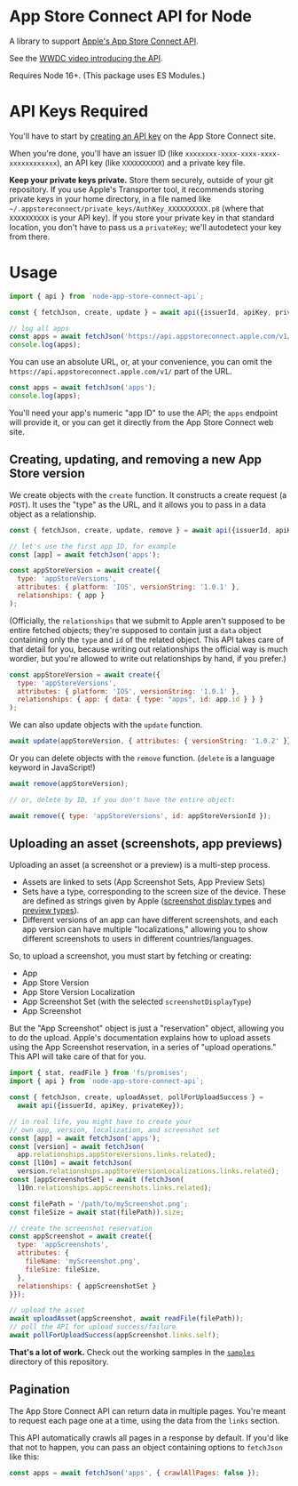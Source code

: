 # App Store Connect API for Node

A library to support [Apple's App Store Connect API](https://developer.apple.com/documentation/appstoreconnectapi).

See the [WWDC video introducing the API](https://developer.apple.com/videos/play/wwdc2020/10004/).

Requires Node 16+. (This package uses ES Modules.)

# API Keys Required

You'll have to start by [creating an API key](https://developer.apple.com/documentation/appstoreconnectapi/creating_api_keys_for_app_store_connect_api) on the App Store Connect site.

When you're done, you'll have an issuer ID (like `xxxxxxxx-xxxx-xxxx-xxxx-xxxxxxxxxxxx`), an API key (like `XXXXXXXXXX`) and a private key file.

**Keep your private keys private.** Store them securely, outside of your git repository. If you use Apple's Transporter tool, it recommends storing private keys in your home directory, in a file named like `~/.appstoreconnect/private_keys/AuthKey_XXXXXXXXXX.p8` (where that `XXXXXXXXXX` is your API key). If you store your private key in that standard location, you don't have to pass us a `privateKey`; we'll autodetect your key from there.

# Usage

```js
import { api } from `node-app-store-connect-api`;

const { fetchJson, create, update } = await api({issuerId, apiKey, privateKey});

// log all apps
const apps = await fetchJson('https://api.appstoreconnect.apple.com/v1/apps'));
console.log(apps);
```

You can use an absolute URL, or, at your convenience, you can omit the `https://api.appstoreconnect.apple.com/v1/` part of the URL.

```js
const apps = await fetchJson('apps');
console.log(apps);
```

You'll need your app's numeric "app ID" to use the API; the `apps` endpoint will provide it, or you can get it directly from the App Store Connect web site.

## Creating, updating, and removing a new App Store version

We create objects with the `create` function. It constructs a create request (a `POST`). It uses the "type" as the URL, and it allows you to pass in a data object as a relationship.

```js
const { fetchJson, create, update, remove } = await api({issuerId, apiKey, privateKey});

// let's use the first app ID, for example
const [app] = await fetchJson('apps');

const appStoreVersion = await create({
  type: 'appStoreVersions',
  attributes: { platform: 'IOS', versionString: '1.0.1' },
  relationships: { app }
);
```

(Officially, the `relationships` that we submit to Apple aren't supposed to be entire fetched objects; they're supposed to contain just a `data` object containing only the `type` and `id` of the related object. This API takes care of that detail for you, because writing out relationships the official way is much wordier, but you're allowed to write out relationships by hand, if you prefer.)

```js
const appStoreVersion = await create({
  type: 'appStoreVersions',
  attributes: { platform: 'IOS', versionString: '1.0.1' },
  relationships: { app: { data: { type: "apps", id: app.id } } }
);
```

We can also update objects with the `update` function.

```js
await update(appStoreVersion, { attributes: { versionString: '1.0.2' }});
```

Or you can delete objects with the `remove` function. (`delete` is a language keyword in JavaScript!)

```js
await remove(appStoreVersion);

// or, delete by ID, if you don't have the entire object:

await remove({ type: 'appStoreVersions', id: appStoreVersionId });
```

## Uploading an asset (screenshots, app previews)

Uploading an asset (a screenshot or a preview) is a multi-step process.

* Assets are linked to sets (App Screenshot Sets, App Preview Sets)
* Sets have a type, corresponding to the screen size of the device. These are defined as strings given by Apple ([screenshot display types](https://developer.apple.com/documentation/appstoreconnectapi/screenshotdisplaytype) and [preview types](https://developer.apple.com/documentation/appstoreconnectapi/previewtype)).
* Different versions of an app can have different screenshots, and each app version can have multiple "localizations," allowing you to show different screenshots to users in different countries/languages.

So, to upload a screenshot, you must start by fetching or creating:

* App
* App Store Version
* App Store Version Localization
* App Screenshot Set (with the selected `screenshotDisplayType`)
* App Screenshot

But the "App Screenshot" object is just a "reservation" object, allowing you to do the upload. Apple's documentation explains how to upload assets using the App Screenshot reservation, in a series of "upload operations." This API will take care of that for you.

```js
import { stat, readFile } from 'fs/promises';
import { api } from `node-app-store-connect-api`;

const { fetchJson, create, uploadAsset, pollForUploadSuccess } = 
  await api({issuerId, apiKey, privateKey});

// in real life, you might have to create your
// own app, version, localization, and screenshot set
const [app] = await fetchJson('apps');
const [version] = await fetchJson(
  app.relationships.appStoreVersions.links.related);
const [l10n] = await fetchJson(
  version.relationships.appStoreVersionLocalizations.links.related);
const [appScreenshotSet] = await (fetchJson(
  l10n.relationships.appScreenshots.links.related);

const filePath = '/path/to/myScreenshot.png';
const fileSize = await stat(filePath)).size;

// create the screenshot reservation
const appScreenshot = await create({
  type: 'appScreenshots',
  attributes: {
    fileName: 'myScreenshot.png',
    fileSize: fileSize,
  },
  relationships: { appScreenshotSet }
}});

// upload the asset
await uploadAsset(appScreenshot, await readFile(filePath));
// poll the API for upload success/failure
await pollForUploadSuccess(appScreenshot.links.self);
```

**That's a lot of work.** Check out the working samples in the [`samples`](https://github.com/dfabulich/node-app-store-connect-api/tree/main/samples) directory of this repository.

## Pagination

The App Store Connect API can return data in multiple pages. You're meant to request each page one at a time, using the data from the `links` section.

This API automatically crawls all pages in a response by default. If you'd like that not to happen, you can pass an object containing options to `fetchJson` like this:

```js
const apps = await fetchJson('apps', { crawlAllPages: false });
```
